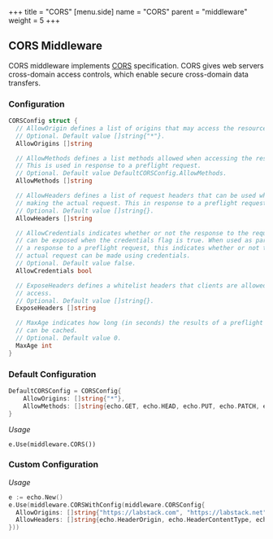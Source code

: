 +++
title = "CORS"
[menu.side]
  name = "CORS"
  parent = "middleware"
  weight = 5
+++

## CORS Middleware

CORS middleware implements [CORS](http://www.w3.org/TR/cors) specification.
CORS gives web servers cross-domain access controls, which enable secure cross-domain
data transfers.

### Configuration

```go
CORSConfig struct {
  // AllowOrigin defines a list of origins that may access the resource.
  // Optional. Default value []string{"*"}.
  AllowOrigins []string

  // AllowMethods defines a list methods allowed when accessing the resource.
  // This is used in response to a preflight request.
  // Optional. Default value DefaultCORSConfig.AllowMethods.
  AllowMethods []string

  // AllowHeaders defines a list of request headers that can be used when
  // making the actual request. This in response to a preflight request.
  // Optional. Default value []string{}.
  AllowHeaders []string

  // AllowCredentials indicates whether or not the response to the request
  // can be exposed when the credentials flag is true. When used as part of
  // a response to a preflight request, this indicates whether or not the
  // actual request can be made using credentials.
  // Optional. Default value false.
  AllowCredentials bool

  // ExposeHeaders defines a whitelist headers that clients are allowed to
  // access.
  // Optional. Default value []string{}.
  ExposeHeaders []string

  // MaxAge indicates how long (in seconds) the results of a preflight request
  // can be cached.
  // Optional. Default value 0.
  MaxAge int
}
```

### Default Configuration

```go
DefaultCORSConfig = CORSConfig{
	AllowOrigins: []string{"*"},
	AllowMethods: []string{echo.GET, echo.HEAD, echo.PUT, echo.PATCH, echo.POST, echo.DELETE},
}
```

*Usage*

`e.Use(middleware.CORS())`

### Custom Configuration

*Usage*

```go
e := echo.New()
e.Use(middleware.CORSWithConfig(middleware.CORSConfig{
  AllowOrigins: []string{"https://labstack.com", "https://labstack.net"},
  AllowHeaders: []string{echo.HeaderOrigin, echo.HeaderContentType, echo.HeaderAccept},
}))
```
